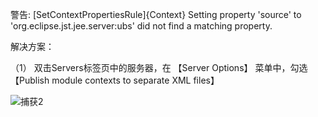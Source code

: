 警告: [SetContextPropertiesRule]{Context} Setting property 'source' to 'org.eclipse.jst.jee.server:ubs' did not find a matching property.

解决方案：

（1） 双击Servers标签页中的服务器，在 【Server Options】 菜单中，勾选【Publish module contexts to separate XML files】

![捕获2](C:\Users\bbg28\Documents\Java笔记\Error\捕获2.PNG)

